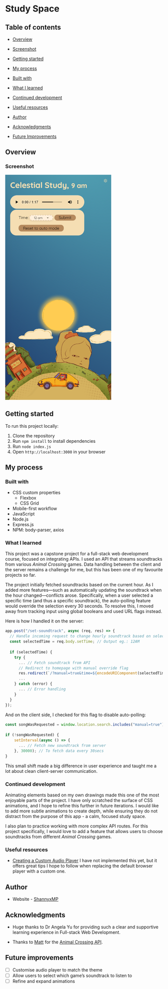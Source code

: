# Study Space

## Table of contents

- [Overview](#overview)

- [Screenshot](#screenshot)

- [Getting started](#getting-started)

- [My process](#my-process)

- [Built with](#built-with)

- [What I learned](#what-i-learned)

- [Continued development](#continued-development)

- [Useful resources](#useful-resources)

- [Author](#author)

- [Acknowledgments](#acknowledgments)

- [Future Improvements](#future-improvements)

## Overview

### Screenshot

![Mobile view of Celestial Study web page](public/images/screenshot.png)

## Getting started

To run this project locally:

1. Clone the repository
2. Run `npm install` to install dependencies
3. Run `node index.js`
4. Open `http://localhost:3000` in your browser

## My process

### Built with

- CSS custom properties
  - Flexbox
  - CSS Grid
- Mobile-first workflow
- JavaScript
- Node.js
- Express.js
- NPM: body-parser, axios

### What I learned

This project was a capstone project for a full-stack web development course, focused on integrating APIs. I used an API that streams soundtracks from various _Animal Crossing_ games. Data handling between the client and the server remains a challenge for me, but this has been one of my favourite projects so far.

The project initially fetched soundtracks based on the current hour. As I added more features—such as automatically updating the soundtrack when the hour changed—conflicts arose. Specifically, when a user selected a specific time (and thus a specific soundtrack), the auto-polling feature would override the selection every 30 seconds. To resolve this, I moved away from tracking input using global booleans and used URL flags instead.

Here is how I handled it on the server:

```js
app.post("/set-soundtrack", async (req, res) => {
  // Handle incoming request to change hourly soundtrack based on selected time by client
  const selectedTime = req.body.setTime; // Output eg.: 12AM

  if (selectedTime) {
    try {
      ... // Fetch soundtrack from API
      // Redirect to homepage with manual override flag
      res.redirect(`/?manual=true&time=${encodeURIComponent(selectedTime)}`);
      ...
    } catch (error) {
      ... // Error handling
    }
  }
});
```

And on the client side, I checked for this flag to disable auto-polling:

```js
const songWasRequested = window.location.search.includes("manual=true"); // Skip polling if the URL includes a manual override flag (?manual=true)

if (!songWasRequested) {
    setInterval(async () => {
      ... // Fetch new soundtrack from server
    }, 30000); // To fetch data every 30secs
}
```

This small shift made a big difference in user experience and taught me a lot about clean client-server communication.

### Continued development

Animating elements based on my own drawings made this one of the most enjoyable parts of the project. I have only scratched the surface of CSS animations, and I hope to refine this further in future iterations. I would like to add more subtle animations to create depth, while ensuring they do not distract from the purpose of this app - a calm, focused study space.

I also plan to practice working with more complex API routes. For this project specifically, I would love to add a feature that allows users to choose soundtracks from different _Animal Crossing_ games.

### Useful resources

- [Creating a Custom Audio Player](https://css-tricks.com/lets-create-a-custom-audio-player/) I have not implemented this yet, but it offers great tips I hope to follow when replacing the default browser player with a custom one.

## Author

<!-- TODO: -->

- Website - [ShannyxMP](https://www.your-site.com)

## Acknowledgments

- Huge thanks to Dr Angela Yu for providing such a clear and supportive learning experience in Full-stack Web Development.

- Thanks to [Matt](https://mattt.space/) for the [Animal Crossing API](https://ac-api.vercel.app/).

## Future improvements

- [ ] Customise audio player to match the theme
- [ ] Allow users to select which game’s soundtrack to listen to
- [ ] Refine and expand animations
